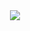 <div id="header" align="center">
  <img src="http://tumblr.4gifs.com/post/68249071898/parrot-running-explosions"/>
</div>
